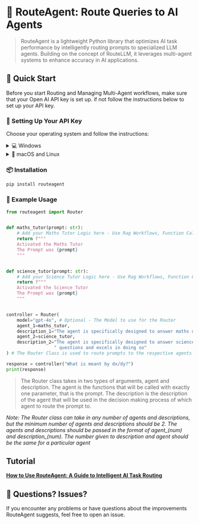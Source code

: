 # 📍 RouteAgent: Route Queries to AI Agents
>RouteAgent is a lightweight Python library that optimizes AI task performance by intelligently routing prompts to specialized LLM agents. Building on the concept of RouteLLM, it leverages multi-agent systems to enhance accuracy in AI applications.

## 🚀 Quick Start

Before you start Routing and Managing Multi-Agent workflows, make sure that your Open AI API key is set up.
if not follow the instructions below to set up your API key.

### 🔑 Setting Up Your API Key

Choose your operating system and follow the instructions:

<details>
<summary>💻 Windows</summary>

1. Open the Start menu and search for "Environment Variables"
2. Click on "Edit the system environment variables"
3. Click the "Environment Variables" button
4. Under "System variables", click "New"
5. Set the variable name as `OPENAI_API_KEY`
6. Set the variable value as your OpenAI API key
7. Click "OK" to save

Alternatively, you can use the command prompt:
```bash 
setx OPENAI_API_KEY "your-api-key-here"
```
Remember to restart your command prompt after setting the variable!
</details>

<details>
<summary>🍎 macOS and Linux</summary>

1. Open Terminal
2. Edit your shell configuration file (e.g., `~/.bash_profile`, `~/.zshrc`)
3. Add the following line:
    ```bash
   export OPENAI_API_KEY="your-api-key-here"```
4. Save the file and run: 
    ```bash 
    source ~/.bash_profile
   ```
or ( if you are using Zsh)
```bash
source ~/.zshrc
```
</details>

### 📦 Installation
```bash
pip install routeagent
```

### 📝 Example Usage
```python
from routeagent import Router


def maths_tutor(prompt: str):
    # Add your Maths Tutor Logic here - Use Rag Workflows, Function Calls, etc
    return f"""
    Activated the Maths Tutor
    The Prompt was {prompt}
    """


def science_tutor(prompt: str):
    # Add your Science Tutor Logic here - Use Rag Workflows, Function Calls, etc
    return f"""
    Activated the Science Tutor
    The Prompt was {prompt}
    """


controller = Router(
    model="gpt-4o", # Optional - The Model to use for the Router
    agent_1=maths_tutor,
    description_1="The agent is specifically designed to answer maths questions and excels in doing so",
    agent_2=science_tutor,
    description_2="The agent is specifically designed to answer science ( Biology, Chemistry, Physics)"
                  " questions and excels in doing so"
) # The Router Class is used to route prompts to the respective agents

response = controller("What is meant by dx/dy?")
print(response)
```
> The Router class takes in two types of arguments, agent and description. The agent is the functions that will be called
> with exactly one parameter, that is the prompt. The description is the description of the agent that will be used in the decision making process of which agent to route the prompt to.

*Note: The Router class can take in any number of agents and descriptions, but the minimum number of agents and descriptions should be 2. The agents and descriptions should be passed in the format of agent_(num) and description_(num). The number given to description and agent should be the same for a particular agent*

## Tutorial
[**How to Use RouteAgent: A Guide to Intelligent AI Task Routing**](https://medium.com/@adeebfaiyaz/how-to-use-routeagent-a-guide-to-intelligent-ai-task-routing-33be8b6ec9f9)

## 🤔 Questions? Issues?

If you encounter any problems or have questions about the improvements RouteAgent suggests, feel free to open an issue. 
